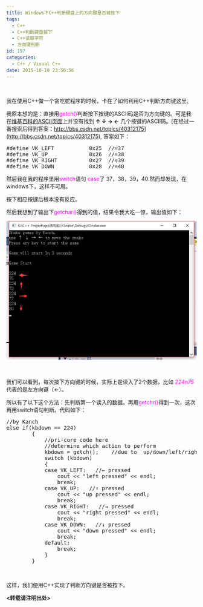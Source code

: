 ```yaml
---
title: Windows下C++判断键盘上的方向键是否被按下
tags:
  - C++
  - C++判断键盘按下
  - C++读取字符
  - 方向键判断
id: 197
categories:
  - C++ / Visual C++
date: 2015-10-19 23:56:56
---
```


&nbsp;

我在使用C++做一个贪吃蛇程序的时候，卡在了如何利用C++判断方向键这里。

我原本想的是：直接用<span style="color: #ff00ff;">getch()</span>判断按下按键的ASCII码是否为方向键的。可是我在[维基百科的ASCII页面](https://en.wikipedia.org/wiki/ASCII)上并没有找到 **↑ ↓ → ←** 几个按键的ASCII码。[在经过一番搜索后得到答案：http://bbs.csdn.net/topics/40312175](http://bbs.csdn.net/topics/40312175)  答案如下：
<pre class="lang:c++ decode:true ">#define VK_LEFT           0x25  //=37
#define VK_UP             0x26  //=38
#define VK_RIGHT          0x27  //=39
#define VK_DOWN           0x28  //=40</pre>
然后我在我的程序里用<span style="color: #ff00ff;">switch</span>语句<span style="color: #ff00ff;"> case</span>了 37，38，39，40.然而却发现，在windows下，这样不可用。

按下相应按键后根本没有反应。

然后我想到了输出下<span style="color: #ff00ff;">getchar()</span>得到的值，结果令我大吃一惊，输出值如下：

[![C++_dectect_dir](https://raw.githubusercontent.com/ankanch/blog/master/images/wp-content/uploads/2015/10/C-_dectect_dir.png)](https://raw.githubusercontent.com/ankanch/blog/master/images/wp-content/uploads/2015/10/C-_dectect_dir.png)

&nbsp;

我们可以看到，每次按下方向键的时候，实际上是读入了2个数据，比如 <span style="color: #ff00ff;">_224n75_</span>代表的是左方向键（←）。

所以有了以下这个方法：先判断第一个读入的数据，再用<span style="color: #ff00ff;">getchr()</span>得到一次，这次再用switch语句判断。代码如下：
<pre class="lang:c++ decode:true ">//by Kanch
else if(kbdown == 224)
		{
			//pri-core code here
			//determine which action to perform
			kbdown = getch();    //due to  up/down/left/right no ASCII code,it print out as 224n75
			switch (kbdown)
			{
			case VK_LEFT:   //← pressed
				cout &lt;&lt; "left pressed" &lt;&lt; endl;
				break;
			case VK_UP:   //↑ pressed
				cout &lt;&lt; "up pressed" &lt;&lt; endl;
				break;
			case VK_RIGHT:   //→ pressed
				cout &lt;&lt; "right pressed" &lt;&lt; endl;
				break;
			case VK_DOWN:   //↓ pressed
				cout &lt;&lt; "down pressed" &lt;&lt; endl;
				break;
			default:
				break;
			}
		}</pre>
&nbsp;

这样，我们便用C++实现了判断方向键是否被按下。

**&lt;转载请注明出处&gt;**